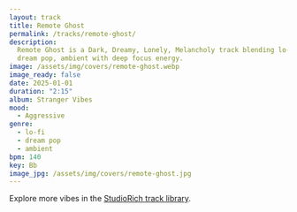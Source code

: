 ```yaml
---
layout: track
title: Remote Ghost
permalink: /tracks/remote-ghost/
description:
  Remote Ghost is a Dark, Dreamy, Lonely, Melancholy track blending lo-fi,
  dream pop, ambient with deep focus energy.
image: /assets/img/covers/remote-ghost.webp
image_ready: false
date: 2025-01-01
duration: "2:15"
album: Stranger Vibes
mood:
  - Aggressive
genre:
  - lo-fi
  - dream pop
  - ambient
bpm: 140
key: Bb
image_jpg: /assets/img/covers/remote-ghost.jpg
---
```


Explore more vibes in the [StudioRich track library](/tracks/).
